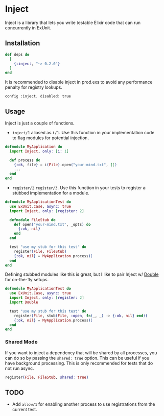 # Inject

Inject is a library that lets you write testable Elixir code that can run concurrently in ExUnit.

## Installation

```elixir
def deps do
  [
    {:inject, "~> 0.2.0"}
  ]
end
```

It is recommended to disable inject in prod.exs to avoid any performance penalty for registry lookups.
```
config :inject, disabled: true
```

## Usage

Inject is just a couple of functions.

- `inject/1` aliased as `i/1`. Use this function in your implementation code to flag modules for potential injection.

```elixir
defmodule MyApplication do
  import Inject, only: [i: 1]

  def process do
    {:ok, file} = i(File).open("your-mind.txt", [])
    ...
  end
end
```

- `register/2` `register/3`. Use this function in your tests to register a stubbed implementation for a module.

```elixir
defmodule MyApplicationTest do
  use ExUnit.Case, async: true
  import Inject, only: [register: 2]

  defmodule FileStub do
    def open("your-mind.txt", _opts) do
      {:ok, nil}
    end
  end

  test "use my stub for this test" do
    register(File, FileStub)
    {:ok, nil} = MyApplication.process()
  end
end
```
Defining stubbed modules like this is great, but I like to pair Inject w/ [Double](https://hex.pm/packages/double) for on-the-fly setups.

```elixir
defmodule MyApplicationTest do
  use ExUnit.Case, async: true
  import Inject, only: [register: 2]
  import Double

  test "use my stub for this test" do
    register(File, stub(File, :open, fn(_, _) -> {:ok, nil} end))
    {:ok, nil} = MyApplication.process()
  end
end
```

### Shared Mode
If you want to inject a dependency that will be shared by all processes, you can do so by passing the `shared: true` option.
This can be useful if you have background processing. This is only recommended for tests that do not run async.

```elixir
register(File, FileStub, shared: true)
```

## TODO
- Add `allow/1` for enabling another process to use registrations from the current test.

